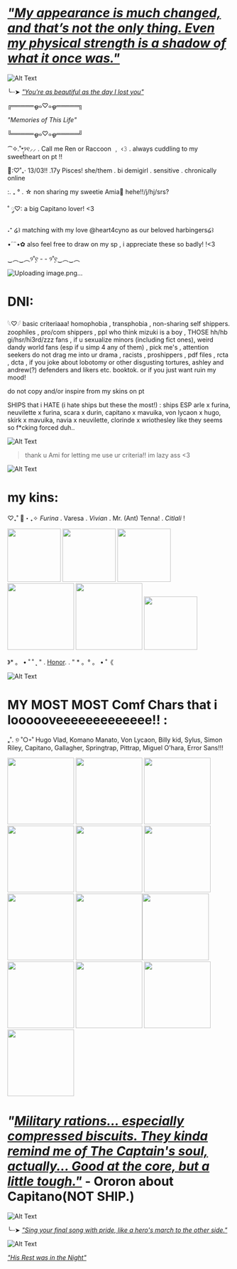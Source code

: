 # [_*"My appearance is much changed, and that’s not the only thing. Even my physical strength is a shadow of what it once was."*_](https://www.youtube.com/watch?v=2o2d7Nr_SN8)

![Alt Text](https://i.pinimg.com/736x/1a/3d/cd/1a3dcd6fa42ee740dd41a9884a12b9b8.jpg)

╰┈➤ [_*"You're as beautiful as the day I lost you"*_ ](https://www.youtube.com/watch?v=cnEHgx8gkeU&list=RDcnEHgx8gkeU&start_radio=1)

╔═════ஓ๑♡๑ஓ═════╗

 _"Memories of This Life"_

╚═════ஓ๑♡๑ஓ═════╝

⁀✧.˚•̩̩͙୨୧⸝⸝  . Call me Ren or Raccoon ﹐ ‹𝟹 . always cuddling to my sweetheart on pt !!

 🎀:♡˚₊‧ 13/03!! .17y Pisces! she/them . bi demigirl . sensitive . chronically online

 :. ₊ ° . ☆ non sharing my sweetie Amia🌻 hehe!!/j/hj/srs?

˚ ◌༘♡: a big Capitano lover! <3

 ˖⁺ ໒꒱ matching with my love @heart4cyno as our beloved harbingers໒꒱

•´¨•✿ also feel free to draw on my sp , i appreciate these so badly! !<3

‿︵‿︵୨˚̣̣̣୧ - - ୨˚̣̣̣୧‿︵‿︵

![[Uploading image.png…]()](https://i.pinimg.com/736x/02/be/d3/02bed3377e1fc0b72dc198f91220a751.jpg)

# DNI:

𓆩♡𓆪 basic criteriaaa! homophobia , transphobia , non-sharing self shippers. zoophiles , pro/com shippers , ppl who think mizuki is a boy , THOSE hh/hb gi/hsr/hi3rd/zzz fans , if u sexualize minors (including fict ones), weird dandy world fans (esp if u simp 4 any of them) , pick me's , attention seekers do not drag me into ur drama , racists , proshippers , pdf files , rcta , dcta , if you joke about lobotomy or other disgusting tortures, ashley and andrew(?) defenders and likers etc. booktok. or if you just want ruin my mood!

do not copy and/or inspire from my skins on pt

SHIPS that i HATE (i hate ships but these the most!) :
ships ESP arle x furina, neuvilette x furina, scara x durin, capitano x mavuika, von lycaon x hugo, skirk x mavuika, navia x neuvilette, clorinde x wriothesley like they seems so f*cking forced duh..

![Alt Text](https://i.pinimg.com/736x/ab/ef/82/abef820728d4e94307d82f0a7c8917eb.jpg)

>thank u Ami for letting me use ur criteria!! im lazy ass <3

![Alt Text](https://i.pinimg.com/originals/6f/39/7d/6f397dcb6a817d450974c8de2afc94ae.gif)

# my kins:

♡₊˚ 🦢・₊✧ _Furina_ . Varesa . _Vivian_ . Mr. (Ant) Tenna! . _Citlali_ !

<img src="https://i.pinimg.com/736x/65/1e/47/651e47b43c82f0b58fdc73d597ea103d.jpg" width="120"> <img src="https://i.pinimg.com/736x/9a/15/8c/9a158cfef15faa3a2bb0d910d5bace0f.jpg" width="120"> <img src="https://i.pinimg.com/736x/75/17/70/75177018ed59e636871fece1ed36de03.jpg" width="120"> <img src="https://i.pinimg.com/originals/82/7c/b7/827cb791b444568dc8d136f920153905.gif" width="150"> <img src="https://i.pinimg.com/originals/90/fe/4b/90fe4bf39ad8d531c34397e3cc2353af.gif" width="150">  <img src="https://i.pinimg.com/1200x/cd/87/3f/cd873fe841554412f69269380389dcfb.jpg" width="120">

》* 。 • ˚ ˚ ˛ " .  [Honor](https://www.youtube.com/watch?v=jqFI2oHC3Ig). . " * 。° 。 • ˚《

![Alt Text](https://i.pinimg.com/736x/af/a2/dc/afa2dcc472ee3850a537fba2452121d4.jpg)

# MY MOST MOST Comf Chars that i loooooveeeeeeeeeeeee!! :   

ₓ˚. ୭ ˚○◦˚ Hugo Vlad, Komano Manato, Von Lycaon, Billy kid, Sylus, Simon Riley, Capitano, Gallagher, Springtrap, Pittrap, Miguel O'hara, Error Sans!!!

<img src="https://i.pinimg.com/736x/bd/d7/3b/bdd73bd550d43f383a1ad376c18b24d4.jpg" width="150"> <img src="https://i.pinimg.com/736x/c4/7c/af/c47cafe816ed38457eea9af13fc94ae3.jpg" width="150"> <img src="https://i.pinimg.com/736x/a7/b1/e4/a7b1e407b77ec7c0a42242dabc590216.jpg" width="150"> <img src="https://i.pinimg.com/1200x/dd/4c/b2/dd4cb286754eabcc3242cadf3425aefb.jpg" width="150"> <img src="https://i.pinimg.com/736x/2d/b1/75/2db1759a700e497d60f8e358f1e4740c.jpg" width="150"> <img src="https://i.pinimg.com/736x/26/d8/d1/26d8d1875836cdf64fd054f23ef95dc0.jpg" width="150"> <img src="https://i.pinimg.com/736x/20/ed/5c/20ed5c1833d68d71f77e5dc3c618e44e.jpg" width="150"> <img src="https://i.pinimg.com/736x/c1/27/9d/c1279dc606ded899786ad1bd5f9ec65c.jpg" width="150"><img src="https://i.pinimg.com/736x/5e/48/d8/5e48d840a01acf8a0bb23305016ac9ef.jpg" width="150"> <img src="https://i.pinimg.com/736x/91/0b/23/910b233aa14fd6a810e4a9f6e1e27049.jpg" width="150"> <img src="https://i.pinimg.com/736x/c1/17/b7/c117b7f15f2dbfa256e50e5c81bf1a36.jpg" width="150"> <img src="https://i.pinimg.com/1200x/fa/72/b6/fa72b6742c3dce2ffa55be12feab12d1.jpg" width="150"> <img src="https://i.pinimg.com/736x/67/5c/bb/675cbbefc49115881469fd95626d7d7d.jpg" width="150">

# _"[Military rations... especially compressed biscuits. They kinda remind me of The Captain's soul, actually... Good at the core, but a little tough."](https://www.youtube.com/watch?v=BjPIxbIkw7M)_ - Ororon about Capitano(NOT SHIP.)


![Alt Text](https://i.pinimg.com/736x/85/5f/6b/855f6bdc64b54bc87a01992d98a69b14.jpg)

╰┈➤ [_*"Sing your final song with pride, like a hero's march to the other side."*_ ](https://www.youtube.com/watch?v=o3Dqe7ak-54&list=RDo3Dqe7ak-54&start_radio=1)


![Alt Text](https://i.pinimg.com/736x/3d/b8/f9/3db8f9296b2e5dfe7de80beef4829c68.jpg)

[*"His Rest was in the Night"*](https://www.youtube.com/watch?v=L-5vyf8LFOs&list=RDL-5vyf8LFOs&start_radio=1)


